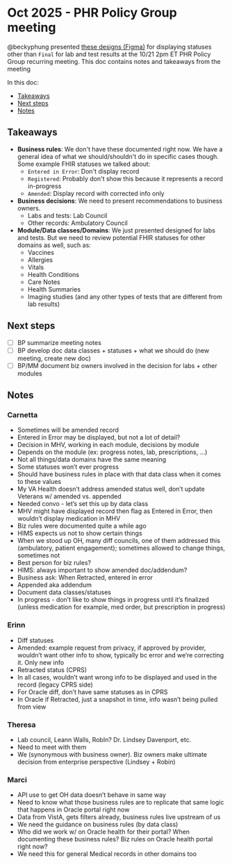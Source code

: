 # Oct 2025 - PHR Policy Group meeting
@beckyphung presented [these designs (Figma)](https://www.figma.com/design/gGU9oX4QVqbYdxzXfTqTEj/Medical-Records---Milestone-2?node-id=22075-8017&t=FOMbLVvfkZwHl6YH-1) for displaying statuses other than `Final` for lab and test results at the 10/21 2pm ET PHR Policy Group recurring meeting. This doc contains notes and takeaways from the meeting

In this doc: 
- [Takeaways](#takeaways)
- [Next steps](#next-steps)
- [Notes](#notes)

## Takeaways
- **Business rules**: We don't have these documented right now. We have a general idea of what we should/shouldn't do in specific cases though. Some example FHIR statuses we talked about:
   - `Entered in Error`: Don't display record
   - `Registered`: Probably don't show this because it represents a record in-progress
   - `Amended`: Display record with corrected info only
- **Business decisions**: We need to present recommendations to business owners.
   - Labs and tests: Lab Council
   - Other records: Ambulatory Council
- **Module/Data classes/Domains**: We just presented designed for labs and tests. But we need to review potential FHIR statuses for other domains as well, such as:
   - Vaccines
   - Allergies
   - Vitals
   - Health Conditions
   - Care Notes
   - Health Summaries
   - Imaging studies (and any other types of tests that are different from lab results)

## Next steps
- [ ] BP summarize meeting notes
- [ ] BP develop doc data classes + statuses + what we should do (new meeting, create new doc)
- [ ] BP/MM document biz owners involved in the decision for labs + other modules

## Notes
### Carnetta
- Sometimes will be amended record
- Entered in Error may be displayed, but not a lot of detail?
- Decision in MHV, working in each module, decisions by module
- Depends on the module (ex: progress notes, lab, prescriptions, ...)
- Not all things/data domains have the same meaning
- Some statuses won’t ever progress
- Should have business rules in place with that data class when it comes to these values 
- My VA Health doesn’t address amended status well, don’t update Veterans w/ amended vs. appended
- Needed convo - let’s set this up by data class
- MHV might have displayed record then flag as Entered in Error, then wouldn’t display medication in MHV
- Biz rules were documented quite a while ago
- HIMS expects us not to show certain things
- When we stood up OH, many diff councils, one of them addressed this (ambulatory, patient engagement); sometimes allowed to change things, sometimes not
- Best person for biz rules? 
- HIMS: always important to show amended doc/addendum? 
- Business ask: When Retracted, entered in error
- Appended aka addendum
- Document data classes/statuses 
- In progress - don’t like to show things in progress until it’s finalized (unless medication for example, med order, but prescription in progress)

### Erinn
- Diff statuses
- Amended: example request from privacy, if approved by provider, wouldn’t want other info to show, typically bc error and we’re correcting it. Only new info
- Retracted status (CPRS)
- In all cases, wouldn’t want wrong info to be displayed and used in the record (legacy CPRS side) 
- For Oracle diff, don’t have same statuses as in CPRS
- In Oracle if Retracted, just a snapshot in time, info wasn’t being pulled from view

### Theresa
- Lab council, Leann Walls, RobIn? Dr. Lindsey Davenport, etc. 
- Need to meet with them
- We (synonymous with business owner). Biz owners make ultimate decision from enterprise perspective (Lindsey + Robin)

### Marci 
- API use to get OH data doesn’t behave in same way
- Need to know what those business rules are to replicate that same logic that happens in Oracle portal right now
- Data from VistA, gets filters already, business rules live upstream of us
- We need the guidance on business rules (by data class)
- Who did we work w/ on Oracle health for their portal? When documenting these business rules? Biz rules on Oracle health portal right now? 
- We need this for general Medical records in other domains too
